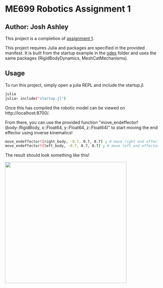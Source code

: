 # ME699 Robotics Assignment 1
## Author: Josh Ashley

This project is a completion of [assignment 1](https://github.com/hpoonawala/rmc-s21/tree/master/assignments/assignment1). 

This project requires Julia and packages are specified in the provided manifest. It is built from the startup example in the [odes](https://github.com/hpoonawala/rmc-s21/blob/master/julia/odes/startup.jl) folder and uses the same packages (RigidBodyDynamics, MeshCatMechanisms).

## Usage
To run this project, simply open a julia REPL and include the startup.jl.

```sh
julia
julia> include("startup.jl")
```

Once this has compiled the robotic model can be viewed on http://localhost:8700/. 

From there, you can use the provided function "move_endeffector!(body::RigidBody, x::Float64, y::Float64, z::Float64)" to start moving the end effector using inverse kinematics!

```sh
move_endeffector!(right_body, -0.7, 0.7, 0.7) ; # move right end effector (blue)
move_endeffector!(left_body, -0.7, 0.7, 0.7) ; # move left end effector (red)
```

The result should look something like this!

<img src="https://github.com/jashley2017/ME699Assign1/move_endeffector_result.JPG" width = "400">
